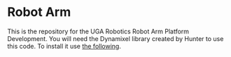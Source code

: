 # Robot Arm

This is the repository for the UGA Robotics Robot Arm Platform Development. You will need the
Dynamixel library created by Hunter to use this code. To install it use [the following](https://github.com/UGA-BSAIL/dynamixel-controller). 
